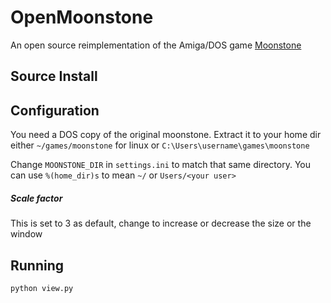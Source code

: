 # OpenMoonstone
An open source reimplementation of the Amiga/DOS game [Moonstone](https://en.wikipedia.org/wiki/Moonstone:_A_Hard_Days_Knight)
## Source Install
## Configuration
You need a DOS copy of the original moonstone. Extract it to your home dir
either `~/games/moonstone` for linux or `C:\Users\username\games\moonstone`

Change `MOONSTONE_DIR` in `settings.ini` to match that same directory. You can
use `%(home_dir)s` to mean `~/` or `Users/<your user>`

##### Scale factor
This is set to 3 as default, change to increase or decrease the size or the
window

## Running
```
python view.py
````